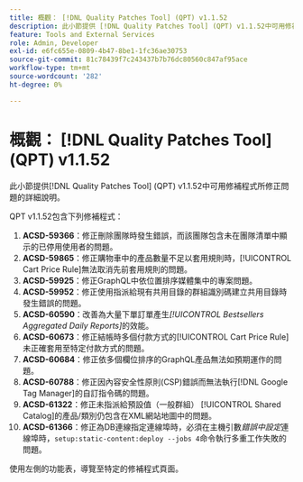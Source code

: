 ```yaml
---
title: 概觀： [!DNL Quality Patches Tool] (QPT) v1.1.52
description: 此小節提供 [!DNL Quality Patches Tool] (QPT) v1.1.52中可用修補程式所修正問題的詳細說明。
feature: Tools and External Services
role: Admin, Developer
exl-id: e6fc655e-0809-4b47-8be1-1fc36ae30753
source-git-commit: 81c78439f7c243437b7b76dc80560c847af95ace
workflow-type: tm+mt
source-wordcount: '282'
ht-degree: 0%

---
```


# 概觀： [!DNL Quality Patches Tool] (QPT) v1.1.52

此小節提供[!DNL Quality Patches Tool] (QPT) v1.1.52中可用修補程式所修正問題的詳細說明。

QPT v1.1.52包含下列修補程式：

1. **ACSD-59366**：修正刪除團隊時發生錯誤，而該團隊包含未在團隊清單中顯示的已停用使用者的問題。
1. **ACSD-59865**：修正購物車中的產品數量不足以套用規則時，[!UICONTROL Cart Price Rule]無法取消先前套用規則的問題。
1. **ACSD-59925**：修正GraphQL中依位置排序媒體集中的專案問題。
1. **ACSD-59952**：修正使用指派給現有共用目錄的群組識別碼建立共用目錄時發生錯誤的問題。
1. **ACSD-60590**：改善為大量下單訂單產生&#x200B;*[!UICONTROL Bestsellers Aggregated Daily Reports]*&#x200B;的效能。
1. **ACSD-60673**：修正結帳時多個付款方式的[!UICONTROL Cart Price Rule]未正確套用至特定付款方式的問題。
1. **ACSD-60684**：修正依多個欄位排序的GraphQL產品無法如預期運作的問題。
1. **ACSD-60788**：修正因內容安全性原則(CSP)錯誤而無法執行[!DNL Google Tag Manager]的自訂指令碼的問題。
1. **ACSD-61322**：修正未指派給預設值（一般群組） [!UICONTROL Shared Catalog]的產品/類別仍包含在XML網站地圖中的問題。
1. **ACSD-61366**：修正為DB連線指定連線埠時，必須在主機引數&#x200B;*錯誤中設定*&#x200B;連線埠時，`setup:static-content:deploy --jobs 4`命令執行多重工作失敗的問題。

使用左側的功能表，導覽至特定的修補程式頁面。
